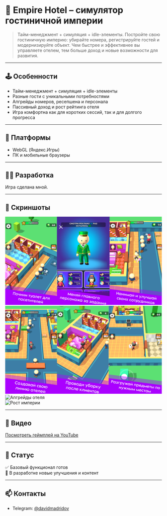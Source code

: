 # 🏨 Empire Hotel – симулятор гостиничной империи

> Тайм-менеджмент + симуляция + idle-элементы. Постройте свою гостиничную империю: убирайте номера, регистрируйте гостей и модернизируйте объект. Чем быстрее и эффективнее вы управляете отелем, тем больше доход и новые возможности для развития.

---

## 🕹️ Особенности

- Тайм-менеджмент + симуляция + idle-элементы  
- Разные гости с уникальными потребностями  
- Апгрейды номеров, ресепшена и персонала  
- Пассивный доход и рост рейтинга отеля  
- Игра комфортна как для коротких сессий, так и для долгого прогресса  

---

## 🔧 Платформы

- WebGL (Яндекс.Игры)  
- ПК и мобильные браузеры  

---

## 👨‍💻 Разработка

Игра сделана мной.

---

## 📸 Скриншоты

![Главный экран](media/screen1.png)  
![Регистрация гостей](media/screen2.png)  
![Апгрейды отеля](media/screen3.png)  
![Рост империи](media/screen4.png)  

---

## 🎥 Видео

[Посмотреть геймплей на YouTube](https://youtube.com/shorts/XXXXXXXXXXX)  

---

## 📌 Статус

✅ Базовый функционал готов  
🔄 В разработке новые улучшения и контент  

---

## 📫 Контакты

- Telegram: [@davidmadridov](https://t.me/davidmadridov)
